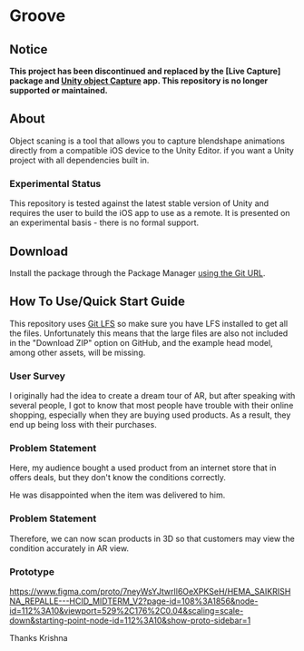 # Groove

## Notice
**This project has been discontinued and replaced by the [Live Capture] package and [Unity object Capture]() app. This repository is no longer supported or maintained.** 

## About

Object scaning is a tool that allows you to capture blendshape animations directly from a compatible iOS device to the Unity Editor. if you want a Unity project with all dependencies built in.

### Experimental Status

This repository is tested against the latest stable version of Unity and requires the user to build the iOS app to use as a remote. It is presented on an experimental basis - there is no formal support.

## Download
Install the package through the Package Manager [using the Git URL](https://docs.unity3d.com/Manual/).

## How To Use/Quick Start Guide  

This repository uses [Git LFS](https://git-lfs.github.com/) so make sure you have LFS installed to get all the files. Unfortunately this means that the large files are also not included in the "Download ZIP" option on GitHub, and the example head model, among other assets, will be missing.

### User Survey

I originally had the idea to create a dream tour of AR, but after speaking with several people, I got to know that most people have trouble with their online shopping, especially when they are buying used products. As a result, they end up being loss with their purchases.

### Problem Statement
Here, my audience bought a used product from an internet store that in offers deals, but they don't know the conditions correctly.

He was disappointed when the item was delivered to him.

### Problem Statement

Therefore, we can now scan products in 3D so that customers may view the condition accurately in AR view.


### Prototype

https://www.figma.com/proto/7neyWsYJtwrIl6OeXPKSeH/HEMA_SAIKRISHNA_REPALLE---HCID_MIDTERM_V2?page-id=108%3A1856&node-id=112%3A10&viewport=529%2C176%2C0.04&scaling=scale-down&starting-point-node-id=112%3A10&show-proto-sidebar=1







Thanks
Krishna

